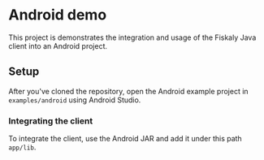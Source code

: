 # Android demo
This project is demonstrates the integration and usage of the Fiskaly Java client into an Android project.

## Setup
After you've cloned the repository, open the Android example project in `examples/android` using Android Studio.

### Integrating the client
To integrate the client, use the Android JAR and add it under this path `app/lib`.
